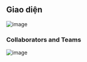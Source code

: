 ## Giao diện

![image](https://github.com/user-attachments/assets/82bb025d-793a-40e1-a41e-566893d32086)

### Collaborators and Teams

![image](https://github.com/user-attachments/assets/53e4024d-9fa4-4306-b6d8-59a82ad51c69)

